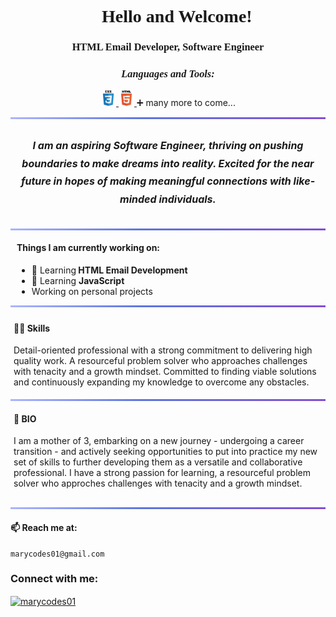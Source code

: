 <body>
    
# <h1 align="center" style="font-family: 'Dancing Script';">👋 Hello and Welcome!</h1>
<h3 align="center" style="font-family: 'Crimson Text'; font-weight: 600;">HTML Email Developer, Software Engineer</h3>

<h3 align="center" style="font-family: 'Crimson Text'; font-weight: 600; font-style: italic;" >Languages and Tools:</h3>
<p align="center"> <a href="https://www.w3schools.com/css/" target="_blank" rel="noreferrer"> <img src="https://raw.githubusercontent.com/devicons/devicon/master/icons/css3/css3-original-wordmark.svg" alt="css3" width="25" height="25"/> </a> <a href="https://www.w3.org/html/" target="_blank" rel="noreferrer"> <img src="https://raw.githubusercontent.com/devicons/devicon/master/icons/html5/html5-original-wordmark.svg" alt="html5" width="25" height="25"/> </a>➕ many more to come... </p>

<div width="100%" style="background: rgba(172, 181, 255); background: linear-gradient(90deg, rgba(172, 181, 255, 1) 0%, rgba(93, 117, 221, 1) 42%, rgba(130, 78, 210, 1) 100%); height: 3px;"></div>

<h5 align="center" style="font-size: 16px; padding: 5px; line-height: 1.8;">I am an aspiring Software Engineer, thriving on pushing boundaries to make dreams into reality. Excited for the near future in hopes of making meaningful connections with like-minded individuals.</h5>

<div width="100%" style="background: rgba(172, 181, 255); background: linear-gradient(90deg, rgba(172, 181, 255, 1) 0%, rgba(93, 117, 221, 1) 42%, rgba(130, 78, 210, 1) 100%); height: 3px;"></div>
<div style="padding-left: 10px;">
    <h4>Things I am currently working on:</h4>
    <ul>
        <li>🔭 Learning<strong> HTML Email Development</strong></li>
        <li>🌱 Learning <strong>JavaScript</strong></li>
        <li>Working on personal projects</li>
    </ul>
</div>

<div width="100%" style="background: rgba(172, 181, 255); background: linear-gradient(90deg, rgba(172, 181, 255, 1) 0%, rgba(93, 117, 221, 1) 42%, rgba(130, 78, 210, 1) 100%); height: 3px;"></div>

<div style="padding: 5px;">
    <h4>👨‍💻 Skills</h4>
    <p>Detail-oriented professional with a strong commitment to delivering high quality work. A resourceful problem solver who approaches challenges with tenacity and a growth mindset. Committed to finding viable solutions and continuously expanding my knowledge to overcome any obstacles.</p>
</div>

<div width="100%" style="background: rgba(172, 181, 255); background: linear-gradient(90deg, rgba(172, 181, 255, 1) 0%, rgba(93, 117, 221, 1) 42%, rgba(130, 78, 210, 1) 100%); height: 3px;"></div>

<div style="padding: 0 0 30px 5px;">
    <h4>💬 BIO</h4>
    I am a mother of 3, embarking on a new journey - undergoing a career transition - and actively seeking opportunities to put into practice my new set of skills to further developing them as a versatile and collaborative professional. I have a strong passion for learning, a resourceful problem solver who approches challenges with tenacity and a growth mindset.
</div>

<div width="100%" style="background: rgba(172, 181, 255); background: linear-gradient(90deg, rgba(172, 181, 255, 1) 0%, rgba(93, 117, 221, 1) 42%, rgba(130, 78, 210, 1) 100%); height: 3px;"></div>

<div>
    <h4>📫 Reach me at:</h4>

    marycodes01@gmail.com
</div>

<h3 align="left">Connect with me:</h3>
<p align="left">
<a href="https://linkedin.com/in/marycodes01" target="blank"><img align="center" src="https://raw.githubusercontent.com/rahuldkjain/github-profile-readme-generator/master/src/images/icons/Social/linked-in-alt.svg" alt="marycodes01" height="30" width="40" /></a>
</p>

</body>
